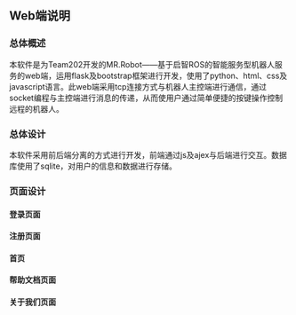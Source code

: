 ## Web端说明

### 总体概述

本软件是为Team202开发的MR.Robot——基于启智ROS的智能服务型机器人服务的web端，运用flask及bootstrap框架进行开发，使用了python、html、css及javascript语言。此web端采用tcp连接方式与机器人主控端进行通信，通过socket编程与主控端进行消息的传递，从而使用户通过简单便捷的按键操作控制远程的机器人。

### 总体设计

本软件采用前后端分离的方式进行开发，前端通过js及ajex与后端进行交互。数据库使用了sqlite，对用户的信息和数据进行存储。

### 页面设计

#### 登录页面

#### 注册页面

#### 首页

#### 帮助文档页面

#### 关于我们页面

